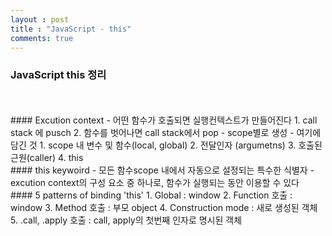 ```yaml
---
layout : post
title : "JavaScript - this"
comments: true
---
```


### JavaScript this 정리
<br/>
<br/>
#### Excution context
- 어떤 함수가 호출되면 실행컨텍스트가 만들어진다
  1. call stack 에  pusch
  2. 함수를 벗어나면 call stack에서 pop
- scope별로 생성
- 여기에 담긴 것
  1. scope 내 변수 및 함수(local, global)
  2. 전달인자 (argumetns)
  3. 호출된 근원(caller)
  4. this

<br>
#### this keywoird
- 모든 함수scope 내에서 자동으로 설정되는 특수한 식별자
- excution context의 구성 요소 중 하나로, 함수가 실행되는 동안 이용할 수 있다

<br>
#### 5 patterns of binding 'this'
1. Global : window
2. Function 호출 : window
3. Method 호출 : 부모 object
4. Construction mode : 새로 생성된 객체
5. .call, .apply 호출 : call, apply의 첫번째 인자로 명시된 객체


